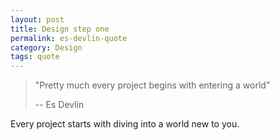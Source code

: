 ```yaml
---
layout: post
title: Design step one
permalink: es-devlin-quote
category: Design
tags: quote
---
```


> "Pretty much every project begins with entering a world"
>
> -- Es Devlin

Every project starts with diving into a world new to you.

